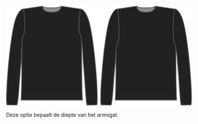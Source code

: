 
![De factor armsgatdiepte bij Brian](./armholedepthfactor.svg)

Deze optie bepaalt de diepte van het armsgat.